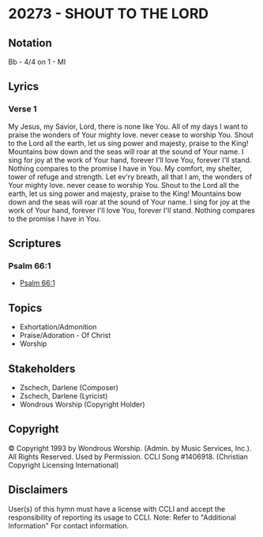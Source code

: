 # 20273 - SHOUT TO THE LORD

## Notation

Bb - 4/4 on 1 - MI

## Lyrics

### Verse 1

My Jesus, my Savior, Lord, there is none like You. All of my days I want to praise the wonders of Your mighty love. never cease to worship You. Shout to the Lord all the earth, let us sing power and majesty, praise to the King! Mountains bow down and the seas will roar at the sound of Your name. I sing for joy at the work of Your hand, forever I'll love You, forever I'll stand. Nothing compares to the promise I have in You. My comfort, my shelter, tower of refuge and strength. Let ev'ry breath, all that I am, the wonders of Your mighty love. never cease to worship You. Shout to the Lord all the earth, let us sing power and majesty, praise to the King! Mountains bow down and the seas will roar at the sound of Your name. I sing for joy at the work of Your hand, forever I'll love You, forever I'll stand. Nothing compares to the promise I have in You.


## Scriptures

### Psalm 66:1

- [Psalm 66:1](https://www.biblegateway.com/passage/?search=Psalm%2066%3A1)


## Topics

- Exhortation/Admonition
- Praise/Adoration - Of Christ
- Worship

## Stakeholders

- Zschech, Darlene (Composer)
- Zschech, Darlene (Lyricist)
- Wondrous Worship (Copyright Holder)

## Copyright

© Copyright 1993 by Wondrous Worship. (Admin. by Music Services, Inc.). All Rights Reserved. Used by Permission. CCLI Song #1406918.
(Christian Copyright Licensing International)

## Disclaimers

User(s) of this hymn must have a license with CCLI and accept the responsibility of reporting its usage to CCLI.
Note: Refer to "Additional Information" For contact information.

